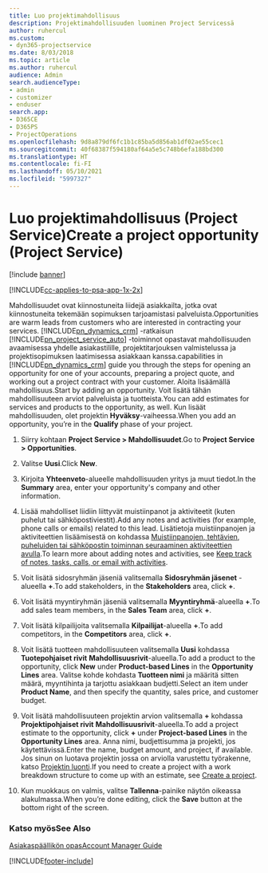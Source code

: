 ```yaml
---
title: Luo projektimahdollisuus
description: Projektimahdollisuuden luominen Project Servicessä
author: ruhercul
ms.custom:
- dyn365-projectservice
ms.date: 8/03/2018
ms.topic: article
ms.author: ruhercul
audience: Admin
search.audienceType:
- admin
- customizer
- enduser
search.app:
- D365CE
- D365PS
- ProjectOperations
ms.openlocfilehash: 9d8a879df6fc1b1c85ba5d856ab1df02ae55cec1
ms.sourcegitcommit: 40f68387f594180af64a5e5c748b6efa188bd300
ms.translationtype: HT
ms.contentlocale: fi-FI
ms.lasthandoff: 05/10/2021
ms.locfileid: "5997327"
---
```

# <a name="create-a-project-opportunity-project-service"></a><span data-ttu-id="72c5b-103">Luo projektimahdollisuus (Project Service)</span><span class="sxs-lookup"><span data-stu-id="72c5b-103">Create a project opportunity (Project Service)</span></span>

[!include [banner](../includes/psa-now-project-operations.md)]

[!INCLUDE[cc-applies-to-psa-app-1x-2x](../includes/cc-applies-to-psa-app-1x-2x.md)]

<span data-ttu-id="72c5b-104">Mahdollisuudet ovat kiinnostuneita liidejä asiakkailta, jotka ovat kiinnostuneita tekemään sopimuksen tarjoamistasi palveluista.</span><span class="sxs-lookup"><span data-stu-id="72c5b-104">Opportunities are warm leads from customers who are interested in contracting your services.</span></span> [!INCLUDE[pn_dynamics_crm](../includes/pn-dynamics-crm.md)] <span data-ttu-id="72c5b-105">-ratkaisun [!INCLUDE[pn_project_service_auto](../includes/pn-project-service-auto.md)] -toiminnot opastavat mahdollisuuden avaamisessa yhdelle asiakastilille, projektitarjouksen valmistelussa ja projektisopimuksen laatimisessa asiakkaan kanssa.</span><span class="sxs-lookup"><span data-stu-id="72c5b-105">capabilities in [!INCLUDE[pn_dynamics_crm](../includes/pn-dynamics-crm.md)] guide you through the steps for opening an opportunity for one of your accounts, preparing a project quote, and working out a project contract with your customer.</span></span> <span data-ttu-id="72c5b-106">Aloita lisäämällä mahdollisuus.</span><span class="sxs-lookup"><span data-stu-id="72c5b-106">Start by adding an opportunity.</span></span> <span data-ttu-id="72c5b-107">Voit lisätä tähän mahdollisuuteen arviot palveluista ja tuotteista.</span><span class="sxs-lookup"><span data-stu-id="72c5b-107">You can add estimates for services and products to the opportunity, as well.</span></span> <span data-ttu-id="72c5b-108">Kun lisäät mahdollisuuden, olet projektin **Hyväksy**-vaiheessa.</span><span class="sxs-lookup"><span data-stu-id="72c5b-108">When you add an opportunity, you’re in the **Qualify** phase of your project.</span></span>  
  
1.  <span data-ttu-id="72c5b-109">Siirry kohtaan **Project Service > Mahdollisuudet**.</span><span class="sxs-lookup"><span data-stu-id="72c5b-109">Go to **Project Service > Opportunities**.</span></span>  
  
2.  <span data-ttu-id="72c5b-110">Valitse **Uusi**.</span><span class="sxs-lookup"><span data-stu-id="72c5b-110">Click **New**.</span></span>  
  
3.  <span data-ttu-id="72c5b-111">Kirjoita **Yhteenveto**-alueelle mahdollisuuden yritys ja muut tiedot.</span><span class="sxs-lookup"><span data-stu-id="72c5b-111">In the **Summary** area, enter your opportunity's company and other information.</span></span>  
  
4.  <span data-ttu-id="72c5b-112">Lisää mahdolliset liidiin liittyvät muistiinpanot ja aktiviteetit (kuten puhelut tai sähköpostiviestit).</span><span class="sxs-lookup"><span data-stu-id="72c5b-112">Add any notes and activities (for example, phone calls or emails) related to this lead.</span></span> <span data-ttu-id="72c5b-113">Lisätietoja muistiinpanojen ja aktiviteettien lisäämisestä on kohdassa [Muistiinpanojen, tehtävien, puheluiden tai sähköpostin toiminnan seuraaminen aktiviteettien avulla](/dynamics365/customerengagement/on-premises/basics/work-with-activities).</span><span class="sxs-lookup"><span data-stu-id="72c5b-113">To learn more about adding notes and activities, see [Keep track of notes, tasks, calls, or email with activities](/dynamics365/customerengagement/on-premises/basics/work-with-activities).</span></span>  
  
5.  <span data-ttu-id="72c5b-114">Voit lisätä sidosryhmän jäseniä valitsemalla **Sidosryhmän jäsenet** -alueella **+**.</span><span class="sxs-lookup"><span data-stu-id="72c5b-114">To add stakeholders, in the **Stakeholders** area, click **+**.</span></span>  
  
6.  <span data-ttu-id="72c5b-115">Voit lisätä myyntiryhmän jäseniä valitsemalla **Myyntiryhmä**-alueella **+**.</span><span class="sxs-lookup"><span data-stu-id="72c5b-115">To add sales team members, in the **Sales Team** area, click **+**.</span></span>  
  
7.  <span data-ttu-id="72c5b-116">Voit lisätä kilpailijoita valitsemalla **Kilpailijat**-alueella **+**.</span><span class="sxs-lookup"><span data-stu-id="72c5b-116">To add competitors, in the **Competitors** area, click **+**.</span></span>  
  
8.  <span data-ttu-id="72c5b-117">Voit lisätä tuotteen mahdollisuuteen valitsemalla **Uusi** kohdassa **Tuotepohjaiset rivit** **Mahdollisuusrivit**-alueella.</span><span class="sxs-lookup"><span data-stu-id="72c5b-117">To add a product to the opportunity, click **New** under **Product-based Lines** in the **Opportunity Lines** area.</span></span> <span data-ttu-id="72c5b-118">Valitse kohde kohdasta **Tuotteen nimi** ja määritä sitten määrä, myyntihinta ja tarjottu asiakkaan budjetti.</span><span class="sxs-lookup"><span data-stu-id="72c5b-118">Select an item under **Product Name**, and then specify the quantity, sales price, and customer budget.</span></span>  
  
9. <span data-ttu-id="72c5b-119">Voit lisätä mahdollisuuteen projektin arvion valitsemalla **+** kohdassa **Projektipohjaiset rivit** **Mahdollisuusrivit**-alueella.</span><span class="sxs-lookup"><span data-stu-id="72c5b-119">To add a project estimate to the opportunity, click **+** under **Project-based Lines** in the **Opportunity Lines** area.</span></span> <span data-ttu-id="72c5b-120">Anna nimi, budjettisumma ja projekti, jos käytettävissä.</span><span class="sxs-lookup"><span data-stu-id="72c5b-120">Enter the name, budget amount, and project, if available.</span></span> <span data-ttu-id="72c5b-121">Jos sinun on luotava projektin jossa on arviolla varustettu työrakenne, katso [Projektin luonti](../psa/create-project.md).</span><span class="sxs-lookup"><span data-stu-id="72c5b-121">If you need to create a project with a work breakdown structure to come up with an estimate, see [Create a project](../psa/create-project.md).</span></span>  
  
10. <span data-ttu-id="72c5b-122">Kun muokkaus on valmis, valitse **Tallenna**-painike näytön oikeassa alakulmassa.</span><span class="sxs-lookup"><span data-stu-id="72c5b-122">When you’re done editing, click the **Save** button at the bottom right of the screen.</span></span>  
  
### <a name="see-also"></a><span data-ttu-id="72c5b-123">Katso myös</span><span class="sxs-lookup"><span data-stu-id="72c5b-123">See Also</span></span>  
 [<span data-ttu-id="72c5b-124">Asiakaspäällikön opas</span><span class="sxs-lookup"><span data-stu-id="72c5b-124">Account Manager Guide</span></span>](../psa/account-manager-guide.md)


[!INCLUDE[footer-include](../includes/footer-banner.md)]